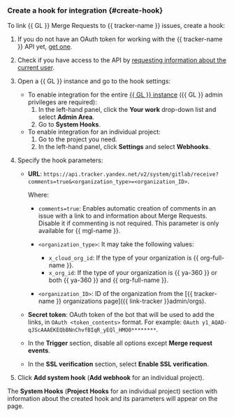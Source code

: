 ### Create a hook for integration {#create-hook}

To link {{ GL }} Merge Requests to {{ tracker-name }} issues, create a hook:

1. If you do not have an OAuth token for working with the {{ tracker-name }} API yet, [get one](../../tracker/concepts/access.md#section_about_OAuth).
1. Check if you have access to the API by [requesting information about the current user](../../tracker/get-user-info.md).
1. Open a {{ GL }} instance and go to the hook settings:

    * To enable integration for the entire [{{ GL }} instance](../../managed-gitlab/concepts/index.md) ({{ GL }} admin privileges are required):
        1. In the left-hand panel, click the **Your work** drop-down list and select **Admin Area**.
        1. Go to **System Hooks**.
    * To enable integration for an individual project:
        1. Go to the project you need.
        1. In the left-hand panel, click **Settings** and select **Webhooks**.
1. Specify the hook parameters:
    * **URL**: `https://api.tracker.yandex.net/v2/system/gitlab/receive?comments=true&<organization_type>=<organization_ID>`.

       Where:

        * `comments=true`: Enables automatic creation of comments in an issue with a link to and information about Merge Requests. Disable it if commenting is not required. This parameter is only available for {{ mgl-name }}.
        * `<organization_type>`: It may take the following values:

            * `x_cloud_org_id`: If the type of your organization is {{ org-full-name }}.
            * `x_org_id`: If the type of your organization is {{ ya-360 }} or both {{ ya-360 }} and {{ org-full-name }}.

        * `<organization_ID>`: ID of the organization from the [{{ tracker-name }} organizations page]({{ link-tracker }}admin/orgs).

    * **Secret token**: OAuth token of the bot that will be used to add the links, in `OAuth <token_contents>` format.
      For example: `OAuth y1_AQAD-qJScAAAEKEQbBNnChvfBIqR_yEQl_HMO0********`.
    * In the **Trigger** section, disable all options except **Merge request events**.
    * In the **SSL verification** section, select **Enable SSL verification**.

1. Click **Add system hook** (**Add webhook** for an individual project).

The **System Hooks** (**Project Hooks** for an individual project) section with information about the created hook and its parameters will appear on the page.
